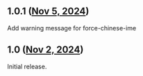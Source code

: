 ## 1.0.1 ([Nov 5, 2024](https://github.com/ramensoftware/windhawk-mods/blob/a9fe3e8c0a2e81543a4cb42777d6112000e4288b/mods/force-chinese-ime.wh.cpp))

Add warning message for force-chinese-ime

## 1.0 ([Nov 2, 2024](https://github.com/ramensoftware/windhawk-mods/blob/3fc41a9016398426c18543edb7d1af15293f6a0c/mods/force-chinese-ime.wh.cpp))

Initial release.

